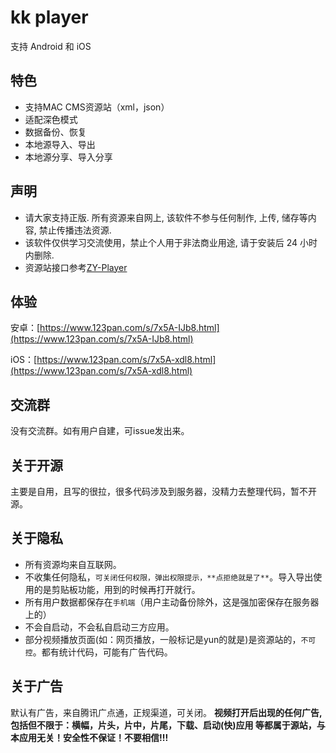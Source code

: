 # kk player

支持 Android 和 iOS

## 特色

* 支持MAC CMS资源站（xml，json）
* 适配深色模式
* 数据备份、恢复
* 本地源导入、导出
* 本地源分享、导入分享

## 声明

* 请大家支持正版. 所有资源来自网上, 该软件不参与任何制作, 上传, 储存等内容, 禁止传播违法资源.
* 该软件仅供学习交流使用，禁止个人用于非法商业用途, 请于安装后 24 小时内删除.
* 资源站接口参考[ZY-Player](https://github.com/Hunlongyu/ZY-Player)

## 体验

安卓：[https://www.123pan.com/s/7x5A-IJb8.html](https://www.123pan.com/s/7x5A-IJb8.html)

iOS：[https://www.123pan.com/s/7x5A-xdl8.html](https://www.123pan.com/s/7x5A-xdl8.html)

## 交流群

没有交流群。如有用户自建，可issue发出来。

## 关于开源

主要是自用，且写的很拉，很多代码涉及到服务器，没精力去整理代码，暂不开源。

## 关于隐私

* 所有资源均来自互联网。
* 不收集任何隐私，`可关闭任何权限，弹出权限提示，**点拒绝就是了**`。导入导出使用的是剪贴板功能，用到的时候再打开就行。
* 所有用户数据都保存在`手机端`（用户主动备份除外，这是强加密保存在服务器上的）
* 不会自启动，不会私自启动三方应用。
* 部分视频播放页面(如：网页播放，一般标记是yun的就是)是资源站的，`不可控`。都有统计代码，可能有广告代码。

## 关于广告

默认有广告，来自腾讯广点通，正规渠道，可关闭。
**视频打开后出现的任何广告,包括但不限于：横幅，片头，片中，片尾，下载、启动(快)应用 等都属于源站，与本应用无关！安全性不保证！不要相信!!!**

